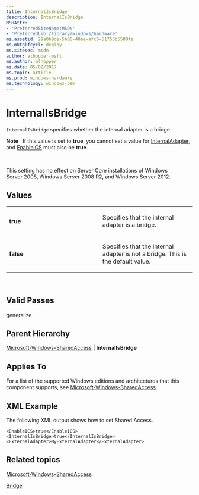 ```yaml
---
title: InternalIsBridge
description: InternalIsBridge
MSHAttr:
- 'PreferredSiteName:MSDN'
- 'PreferredLib:/library/windows/hardware'
ms.assetid: 29a0b9de-5b60-40ae-afc6-51753b5580fe
ms.mktglfcycl: deploy
ms.sitesec: msdn
author: alhopper-msft
ms.author: alhopper
ms.date: 05/02/2017
ms.topic: article
ms.prod: windows-hardware
ms.technology: windows-oem
---
```


# InternalIsBridge


`InternalIsBridge` specifies whether the internal adapter is a bridge.

**Note**  
If this value is set to **true**, you cannot set a value for [InternalAdapter](microsoft-windows-sharedaccess-internaladapter.md), and [EnableICS](microsoft-windows-sharedaccess-enableics.md) must also be **true**.

 

This setting has no effect on Server Core installations of Windows Server 2008, Windows Server 2008 R2, and Windows Server 2012.

## Values


<table>
<colgroup>
<col width="50%" />
<col width="50%" />
</colgroup>
<tbody>
<tr class="odd">
<td><p><strong>true</strong></p></td>
<td><p>Specifies that the internal adapter is a bridge.</p></td>
</tr>
<tr class="even">
<td><p><strong>false</strong></p></td>
<td><p>Specifies that the internal adapter is not a bridge. This is the default value.</p></td>
</tr>
</tbody>
</table>

 

## Valid Passes


generalize

## Parent Hierarchy


[Microsoft-Windows-SharedAccess](microsoft-windows-sharedaccess.md) | **InternalIsBridge**

## Applies To


For a list of the supported Windows editions and architectures that this component supports, see [Microsoft-Windows-SharedAccess](microsoft-windows-sharedaccess.md).

## XML Example


The following XML output shows how to set Shared Access.

```
<EnableICS>true</EnableICS>
<InternalIsBridge>true</InternalIsBridge>
<ExternalAdapter>MyExternalAdapter</ExternalAdapter>
```

## Related topics


[Microsoft-Windows-SharedAccess](microsoft-windows-sharedaccess.md)

[Bridge](microsoft-windows-networkbridge-bridge.md)

 

 







